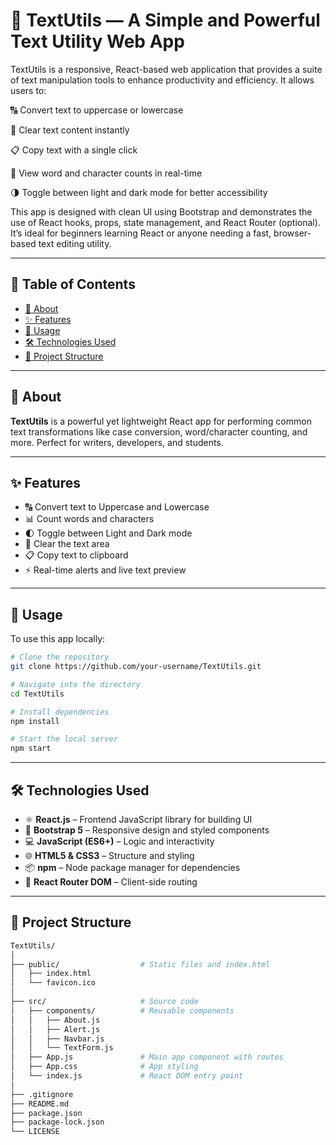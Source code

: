 # 📝 TextUtils — A Simple and Powerful Text Utility Web App
TextUtils is a responsive, React-based web application that provides a suite of text manipulation tools to enhance productivity and efficiency. It allows users to:

🔠 Convert text to uppercase or lowercase

🧹 Clear text content instantly

📋 Copy text with a single click

🔢 View word and character counts in real-time

🌗 Toggle between light and dark mode for better accessibility

This app is designed with clean UI using Bootstrap and demonstrates the use of React hooks, props, state management, and React Router (optional). It’s ideal for beginners learning React or anyone needing a fast, browser-based text editing utility.


---
## 📌 Table of Contents

- [📖 About](#-about)
- [✨ Features](#-features)
- [🚀 Usage](#-usage)
- [🛠️ Technologies Used](#️-technologies-used)
- [📂 Project Structure](#-project-structure)
  


---

## 📖 About

**TextUtils** is a powerful yet lightweight React app for performing common text transformations like case conversion, word/character counting, and more. Perfect for writers, developers, and students.

---

## ✨ Features

- 🔠 Convert text to Uppercase and Lowercase
- 📊 Count words and characters
- 🌓 Toggle between Light and Dark mode
- 🧹 Clear the text area
- 📋 Copy text to clipboard
- ⚡ Real-time alerts and live text preview

---

## 🚀 Usage

To use this app locally:

```bash
# Clone the repository
git clone https://github.com/your-username/TextUtils.git

# Navigate into the directory
cd TextUtils

# Install dependencies
npm install

# Start the local server
npm start
```

---

## 🛠️ Technologies Used

- ⚛️ **React.js** – Frontend JavaScript library for building UI
- 🎨 **Bootstrap 5** – Responsive design and styled components
- 💻 **JavaScript (ES6+)** – Logic and interactivity
- 🌐 **HTML5 & CSS3** – Structure and styling
- 📦 **npm** – Node package manager for dependencies
- 🧪 **React Router DOM** – Client-side routing

---

## 📁 Project Structure

```bash
TextUtils/
│
├── public/                  # Static files and index.html
│   ├── index.html
│   └── favicon.ico
│
├── src/                     # Source code
│   ├── components/          # Reusable components
│   │   ├── About.js
│   │   ├── Alert.js
│   │   ├── Navbar.js
│   │   └── TextForm.js
│   ├── App.js               # Main app component with routes
│   ├── App.css              # App styling
│   └── index.js             # React DOM entry point
│
├── .gitignore
├── README.md
├── package.json
├── package-lock.json
└── LICENSE
```



